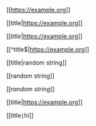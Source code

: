 [[https://example.org]]

[[title|https://example.org]]

[[*title*|https://example.org]]

[[^title$|https://example.org]]

[[title|random string]]

[[random string]]

[[*random string*]]

[[title\|https://example.org]]

[[title`|`hi]]

